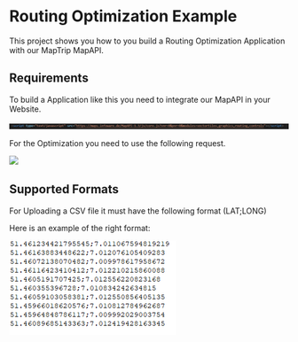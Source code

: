 # Routing Optimization Example 

This project shows you how to you build a Routing Optimization Application with our MapTrip MapAPI. 

## Requirements

To build a Application like this you need to integrate our MapAPI in your Website.

![](readme_png/MapAPILink.PNG)

For the Optimization you need to use the following request.

![](readme_png/optimizationlink.PNG)

## Supported Formats

For Uploading a CSV file it must have the following format (LAT;LONG)

Here is an example of the right format:

![](readme_png/KoordinatenFormat.PNG)
